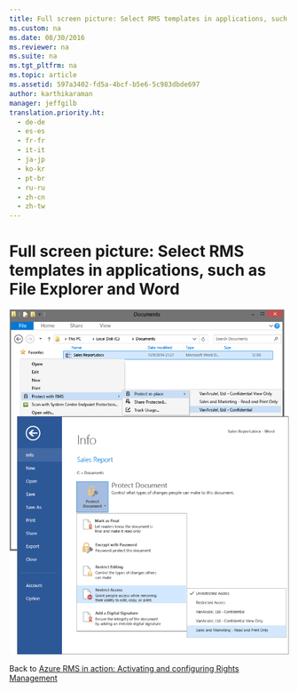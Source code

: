 ```yaml
---
title: Full screen picture: Select RMS templates in applications, such as File Explorer and Word
ms.custom: na
ms.date: 08/30/2016
ms.reviewer: na
ms.suite: na
ms.tgt_pltfrm: na
ms.topic: article
ms.assetid: 597a3402-fd5a-4bcf-b5e6-5c983dbde697
author: karthikaraman
manager: jeffgilb
translation.priority.ht: 
  - de-de
  - es-es
  - fr-fr
  - it-it
  - ja-jp
  - ko-kr
  - pt-br
  - ru-ru
  - zh-cn
  - zh-tw
---
```

# Full screen picture: Select RMS templates in applications, such as File Explorer and Word
![Full Scren: Azure RMS templates to select](../../ems/AADRightsMgmt/media/AzRMS_TemplatesPortal_ExplorerWord.png "AzRMS_TemplatesPortal_ExplorerWord")

Back to [Azure RMS in action: Activating and configuring Rights Management](http://technet.microsoft.com/library/jj585026.aspx#BKMK_Example_ManagementPortal)

